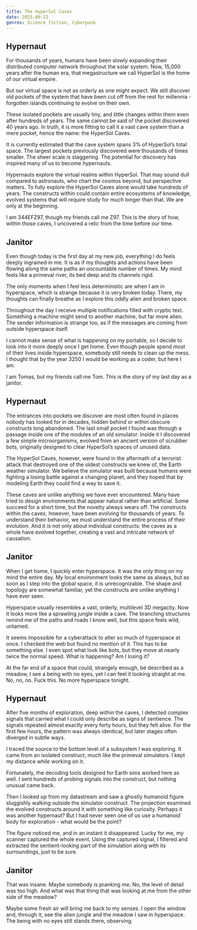 ```yaml
---
title: The HyperSol Caves
date: 2025-09-22
genres: Science fiction, Cyberpunk
---
```


## Hypernaut

For thousands of years, humans have been slowly expanding their distributed computer network throughout the solar system. Now, 15,000 years after the human era, that megastructure we call HyperSol is the home of our virtual empire.

But our virtual space is not as orderly as one might expect. We still discover old pockets of the system that have been cut off from the rest for millennia - forgotten islands continuing to evolve on their own.

These isolated pockets are usually tiny, and little changes within them even after hundreds of years. The same cannot be said of the pocket discovered 40 years ago. In truth, it is more fitting to call it a vast cave system than a mere pocket, hence the name: the HyperSol Caves.

It is currently estimated that the cave system spans 3% of HyperSol’s total space. The largest pockets previously discovered were thousands of times smaller. The sheer scale is staggering. The potential for discovery has inspired many of us to become hypernauts.

Hypernauts explore the virtual realms within HyperSol. That may sound dull compared to astronauts, who chart the cosmos beyond, but perspective matters. To fully explore the HyperSol Caves alone would take hundreds of years. The constructs within could contain entire ecosystems of knowledge, evolved systems that will require study for much longer than that. We are only at the beginning.

I am 344EFZ97, though my friends call me Z97. This is the story of how, within those caves, I uncovered a relic from the time before our time.

## Janitor

Even though today is the first day at my new job, everything I do feels deeply ingrained in me. It is as if my thoughts and actions have been flowing along the same paths an uncountable number of times. My mind feels like a primeval river, its bed deep and its channels rigid.

The only moments when I feel less deterministic are when I am in hyperspace, which is strange because it is very broken today. There, my thoughts can finally breathe as I explore this oddly alien and broken space.

Throughout the day I receive multiple notifications filled with cryptic text. Something a machine might send to another machine, but far more alien. The sender information is strange too, as if the messages are coming from outside hyperspace itself.

I cannot make sense of what is happening on my portable, so I decide to look into it more deeply once I get home. Even though people spend most of their lives inside hyperspace, somebody still needs to clean up the mess. I thought that by the year 3250 I would be working as a coder, but here I am.

I am Tomas, but my friends call me Tom. This is the story of my last day as a janitor.

## Hypernaut

The entrances into pockets we discover are most often found in places nobody has looked for in decades, hidden behind or within obscure constructs long abandoned. The last small pocket I found was through a passage inside one of the modules of an old simulator. Inside it I discovered a few simple microorganisms, evolved from an ancient version of scrubber bots, originally designed to clear HyperSol’s spaces of unused data.

The HyperSol Caves, however, were found in the aftermath of a terrorist attack that destroyed one of the oldest constructs we knew of, the Earth weather simulator. We believe the simulator was built because humans were fighting a losing battle against a changing planet, and they hoped that by modeling Earth they could find a way to save it.

These caves are unlike anything we have ever encountered. Many have tried to design environments that appear natural rather than artificial. Some succeed for a short time, but the novelty always wears off. The constructs within the caves, however, have been evolving for thousands of years. To understand their behavior, we must understand the entire process of their evolution. And it is not only about individual constructs: the caves as a whole have evolved together, creating a vast and intricate network of causation.

## Janitor

When I get home, I quickly enter hyperspace. It was the only thing on my mind the entire day. My local environment looks the same as always, but as soon as I step into the global space, it is unrecognizable. The shape and topology are somewhat familiar, yet the constructs are unlike anything I have ever seen.

Hyperspace usually resembles a vast, orderly, multilevel 3D megacity. Now it looks more like a sprawling jungle inside a cave. The branching structures remind me of the paths and roads I know well, but this space feels wild, untamed.

It seems impossible for a cyberattack to alter so much of hyperspace at once. I checked the web but found no mention of it. This has to be something else. I even spot what look like bots, but they move at nearly twice the normal speed. What is happening? Am I losing it?

At the far end of a space that could, strangely enough, be described as a meadow, I see a being with no eyes, yet I can feel it looking straight at me. No, no, no. Fuck this. No more hyperspace tonight.

## Hypernaut

After five months of exploration, deep within the caves, I detected complex signals that carried what I could only describe as signs of sentience. The signals repeated almost exactly every forty hours, but they felt alive. For the first few hours, the pattern was always identical, but later stages often diverged in subtle ways.

I traced the source to the bottom level of a subsystem I was exploring. It came from an isolated construct, much like the primeval simulators. I kept my distance while working on it.

Fortunately, the decoding tools designed for Earth sims worked here as well. I sent hundreds of probing signals into the construct, but nothing unusual came back.

Then I looked up from my datastream and saw a ghostly humanoid figure sluggishly walking outside the simulator construct. The projection examined the evolved constructs around it with something like curiosity. Perhaps it was another hypernaut? But I had never seen one of us use a humanoid body for exploration - what would be the point?

The figure noticed me, and in an instant it disappeared. Lucky for me, my scanner captured the whole event. Using the captured signal, I filtered and extracted the sentient-looking part of the simulation along with its surroundings, just to be sure.

## Janitor

That was insane. Maybe somebody is pranking me. No, the level of detail was too high. And what was that thing that was looking at me from the other side of the meadow?

Maybe some fresh air will bring me back to my senses. I open the window and, through it, see the alien jungle and the meadow I saw in hyperspace. The being with no eyes still stands there, observing.